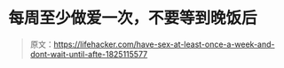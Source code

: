 # 每周至少做爱一次，不要等到晚饭后

> 原文：<https://lifehacker.com/have-sex-at-least-once-a-week-and-dont-wait-until-afte-1825115577>